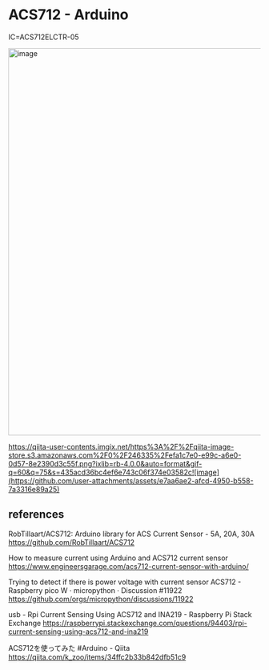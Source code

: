 # ACS712 - Arduino

IC=ACS712ELCTR-05

<img width="773" alt="image" src="https://github.com/user-attachments/assets/2d114cdf-5970-453e-b43a-e21870a3cb48" />

https://qiita-user-contents.imgix.net/https%3A%2F%2Fqiita-image-store.s3.amazonaws.com%2F0%2F246335%2Fefa1c7e0-e99c-a6e0-0d57-8e2390d3c55f.png?ixlib=rb-4.0.0&auto=format&gif-q=60&q=75&s=435acd36bc4ef6e743c06f374e03582c![image](https://github.com/user-attachments/assets/e7aa6ae2-afcd-4950-b558-7a3316e89a25)


## references
RobTillaart/ACS712: Arduino library for ACS Current Sensor - 5A, 20A, 30A
https://github.com/RobTillaart/ACS712

How to measure current using Arduino and ACS712 current sensor
https://www.engineersgarage.com/acs712-current-sensor-with-arduino/

Trying to detect if there is power voltage with current sensor ACS712 - Raspberry pico W · micropython · Discussion #11922
https://github.com/orgs/micropython/discussions/11922

usb - Rpi Current Sensing Using ACS712 and INA219 - Raspberry Pi Stack Exchange
https://raspberrypi.stackexchange.com/questions/94403/rpi-current-sensing-using-acs712-and-ina219

ACS712を使ってみた #Arduino - Qiita
https://qiita.com/k_zoo/items/34ffc2b33b842dfb51c9

